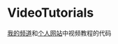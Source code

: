 # VideoTutorials

[我的频道](https://space.bilibili.com/226689868)和[个人网站](https://eya-studio.com/)中视频教程的代码
